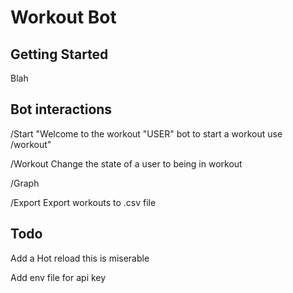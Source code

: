 # Workout Bot

## Getting Started

Blah



## Bot interactions

/Start
"Welcome to the workout "USER" bot to start a workout use /workout"

/Workout
Change the state of a user to being in workout

/Graph


/Export
Export workouts to .csv file


## Todo
Add a Hot reload this is miserable 

Add env file for api key

